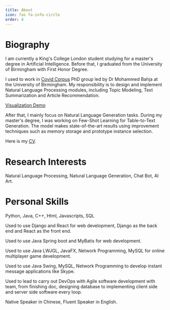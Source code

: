 ```yaml
---
title: About
icon: fas fa-info-circle
order: 4
---
```


# Biography

I am currently a King's College London student studying for a master's degree in Artificial Intelligence. Before that, I graduated from the University of Birmingham with First Honor Degree. 

I used to work in [Covid Corpus](https://www.covidcorpus.org/Home) PhD group led by Dr Mohammed Bahja at the University of Birmingham. My responsibility is to design and implement Natural Language Processing modules, including Topic Modeling, Text Summarization and Article Recommendation. 

[Visualization Demo](https://miraclove.com/service/nlp-analysis/)

After that, I mainly focus on Natural Language Generation tasks. During my master's degree, I was working on Few-Shot Learning for Table-to-Text Generation. The model makes state-of-the-art results using improvement techniques such as memory storage and prototype instance selection.

Here is my [CV](https://miraclove.com/cv/).

# Research Interests

Natural Language Processing, Natural Language Generation, Chat Bot, AI Art.

# Personal Skills

Python, Java, C++, Html, Javascripts, SQL

Used to use Django and React for web development, Django as the back end and React as the front end.

Used to use Java Spring boot and MyBatis for web development. 

Used to use Java LWJGL, JavaFX, Network Programming, MySQL for online multiplayer game development.

Used to use Java Swing, MySQL, Network Programming to develop instant message applications like Skype.

Used to lead to carry out DevOps with Agile software development with team, from finishing doc, designing database to implementing client side and server side software every loop.

Native Speaker in Chinese, Fluent Speaker in English.
